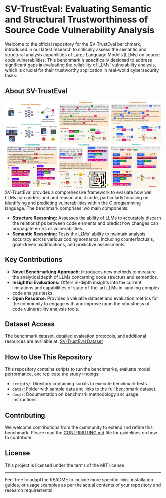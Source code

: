 # SV-TrustEval: Evaluating Semantic and Structural Trustworthiness of Source Code Vulnerability Analysis

Welcome to the official repository for the SV-TrustEval benchmark, introduced in our latest research to critically assess the semantic and structural analysis capabilities of Large Language Models (LLMs) on source code vulnerabilities. This benchmark is specifically designed to address significant gaps in evaluating the reliability of LLMs' vulnerability analysis, which is crucial for their trustworthy application in real-world cybersecurity tasks.

## About SV-TrustEval
![Overview of SV-TrustEval](Figures/combine_QA.png)
SV-TrustEval provides a comprehensive framework to evaluate how well LLMs can understand and reason about code, particularly focusing on identifying and predicting vulnerabilities within the C programming language. The benchmark comprises two main components:
- **Structure Reasoning:** Assesses the ability of LLMs to accurately discern the relationships between code elements and predict how changes can propagate errors or vulnerabilities.
- **Semantic Reasoning:** Tests the LLMs' ability to maintain analysis accuracy across various coding scenarios, including counterfactuals, goal-driven modifications, and predictive assessments.

## Key Contributions

- **Novel Benchmarking Approach:** Introduces new methods to measure the analytical depth of LLMs concerning code structure and semantics.
- **Insightful Evaluations:** Offers in-depth insights into the current limitations and capabilities of state-of-the-art LLMs in handling complex code analysis tasks.
- **Open Resource:** Provides a valuable dataset and evaluation metrics for the community to engage with and improve upon the robustness of code vulnerability analysis tools.

## Dataset Access

The benchmark dataset, detailed evaluation protocols, and additional resources are available at: [SV-TrustEval Dataset](https://tinyurl.com/5xmzyerk)

## How to Use This Repository

This repository contains scripts to run the benchmarks, evaluate model performance, and replicate the study findings:
- `scripts/`: Directory containing scripts to execute benchmark tests.
- `data/`: Folder with sample data and links to the full benchmark dataset.
- `docs/`: Documentation on benchmark methodology and usage instructions.

## Contributing

We welcome contributions from the community to extend and refine this benchmark. Please read the [CONTRIBUTING.md](./CONTRIBUTING.md) file for guidelines on how to contribute.

## License

This project is licensed under the terms of the MIT license.

---

Feel free to adapt the README to include more specific links, installation guides, or usage examples as per the actual contents of your repository and research requirements!
